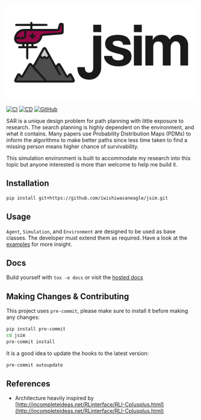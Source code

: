 [![jSim](https://raw.githubusercontent.com/iwishiwasaneagle/jsim/master/docs/_static/banner.png "jSim")](https://github.com/iwishiwasaneagle/jsim)

[![CI](https://github.com/iwishiwasaneagle/jsim/actions/workflows/CI.yml/badge.svg)](https://github.com/iwishiwasaneagle/jsim/actions/workflows/CI.yml)
[![CD](https://github.com/iwishiwasaneagle/jsim/actions/workflows/CD.yml/badge.svg)](https://github.com/iwishiwasaneagle/jsim/actions/workflows/CD.yml)
[![GitHub](https://img.shields.io/github/license/iwishiwasaneagle/jsim)](https://github.com/iwishiwasaneagle/jsim/blob/master/LICENSE.txt)

SAR is a unique design problem for path planning with little exposure to research. The search planning is highly dependent on the environment, and what it contains. Many papers use Probability Distribution Maps (PDMs) to inform the algorithms to make better paths since less time taken to find a missing person means higher chance of survivability.

This simulation environment is built to accommodate my research into this topic but anyone interested is more than welcome to help me build it.

## Installation

```bash
pip install git+https://github.com/iwishiwasaneagle/jsim.git
```

## Usage

`Agent`, `Simulation`, and `Environment` are designed to be used as base classes. The developer must extend them as required. Have a look at the [examples][examples] for more insight.

## Docs

Build yourself with `tox -e docs` or visit the [hosted docs][docs]

## Making Changes & Contributing

This project uses `pre-commit`, please make sure to install it before making any changes:

```bash
pip install pre-commit
cd jsim
pre-commit install
```

It is a good idea to update the hooks to the latest version:

```bash
pre-commit autoupdate
```

## References

- Architecture heavily inspired by [http://incompleteideas.net/RLinterface/RLI-Cplusplus.html](http://incompleteideas.net/RLinterface/RLI-Cplusplus.html)

[docs]: https://http://jsim.janhendrikewers.uk/
[examples]: https://http://jsim.janhendrikewers.uk/examples/

